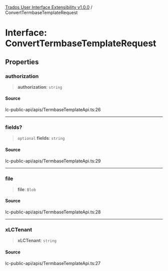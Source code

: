 [Trados User Interface Extensibility v1.0.0](../wiki/globals) / ConvertTermbaseTemplateRequest

# Interface: ConvertTermbaseTemplateRequest

## Properties

### authorization

> **authorization**: `string`

#### Source

lc-public-api/apis/TermbaseTemplateApi.ts:26

***

### fields?

> `optional` **fields**: `string`

#### Source

lc-public-api/apis/TermbaseTemplateApi.ts:29

***

### file

> **file**: `Blob`

#### Source

lc-public-api/apis/TermbaseTemplateApi.ts:28

***

### xLCTenant

> **xLCTenant**: `string`

#### Source

lc-public-api/apis/TermbaseTemplateApi.ts:27
